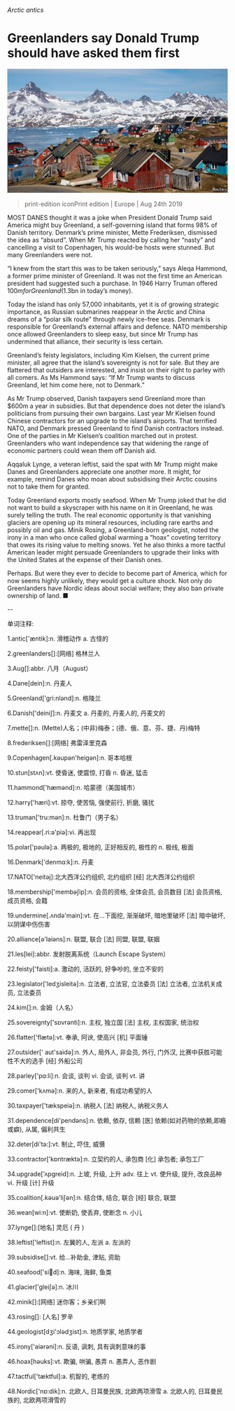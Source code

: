 ###### Arctic antics

# Greenlanders say Donald Trump should have asked them first 

![image](images/20190824_EUP502.jpg) 

> print-edition iconPrint edition | Europe | Aug 24th 2019 

MOST DANES thought it was a joke when President Donald Trump said America might buy Greenland, a self-governing island that forms 98% of Danish territory. Denmark’s prime minister, Mette Frederiksen, dismissed the idea as “absurd”. When Mr Trump reacted by calling her “nasty” and cancelling a visit to Copenhagen, his would-be hosts were stunned. But many Greenlanders were not. 

“I knew from the start this was to be taken seriously,” says Aleqa Hammond, a former prime minister of Greenland. It was not the first time an American president had suggested such a purchase. In 1946 Harry Truman offered $100m for Greenland ($1.3bn in today’s money). 

Today the island has only 57,000 inhabitants, yet it is of growing strategic importance, as Russian submarines reappear in the Arctic and China dreams of a “polar silk route” through newly ice-free seas. Denmark is responsible for Greenland’s external affairs and defence. NATO membership once allowed Greenlanders to sleep easy, but since Mr Trump has undermined that alliance, their security is less certain. 

Greenland’s feisty legislators, including Kim Kielsen, the current prime minister, all agree that the island’s sovereignty is not for sale. But they are flattered that outsiders are interested, and insist on their right to parley with all comers. As Ms Hammond says: “If Mr Trump wants to discuss Greenland, let him come here, not to Denmark.” 

As Mr Trump observed, Danish taxpayers send Greenland more than $600m a year in subsidies. But that dependence does not deter the island’s politicians from pursuing their own bargains. Last year Mr Kielsen found Chinese contractors for an upgrade to the island’s airports. That terrified NATO, and Denmark pressed Greenland to find Danish contractors instead. One of the parties in Mr Kielsen’s coalition marched out in protest. Greenlanders who want independence say that widening the range of economic partners could wean them off Danish aid. 

Aqqaluk Lynge, a veteran leftist, said the spat with Mr Trump might make Danes and Greenlanders appreciate one another more. It might, for example, remind Danes who moan about subsidising their Arctic cousins not to take them for granted. 

Today Greenland exports mostly seafood. When Mr Trump joked that he did not want to build a skyscraper with his name on it in Greenland, he was surely telling the truth. The real economic opportunity is that vanishing glaciers are opening up its mineral resources, including rare earths and possibly oil and gas. Minik Rosing, a Greenland-born geologist, noted the irony in a man who once called global warming a “hoax” coveting territory that owes its rising value to melting snows. Yet he also thinks a more tactful American leader might persuade Greenlanders to upgrade their links with the United States at the expense of their Danish ones. 

Perhaps. But were they ever to decide to become part of America, which for now seems highly unlikely, they would get a culture shock. Not only do Greenlanders have Nordic ideas about social welfare; they also ban private ownership of land. ■ 

-- 

 单词注释:

1.antic['æntik]:n. 滑稽动作 a. 古怪的 

2.greenlanders[]:[网络] 格林兰人 

3.Aug[]:abbr. 八月（August） 

4.Dane[dein]:n. 丹麦人 

5.Greenland['gri:nlәnd]:n. 格陵兰 

6.Danish['deiniʃ]:n. 丹麦文 a. 丹麦的, 丹麦人的, 丹麦文的 

7.mette[]:n. (Mette)人名；(中非)梅泰；(德、俄、意、芬、捷、丹)梅特 

8.frederiksen[]:[网络] 弗雷泽里克森 

9.Copenhagen[.kәupәn'heigәn]:n. 哥本哈根 

10.stun[stʌn]:vt. 使昏迷, 使震惊, 打昏 n. 昏迷, 猛击 

11.hammond['hæmәnd]:n. 哈蒙德（美国城市） 

12.harry['hæri]:vt. 掠夺, 使苦恼, 强使前行, 折磨, 骚扰 

13.truman['tru:mәn]:n. 杜鲁门（男子名） 

14.reappear[.ri:ә'piә]:vi. 再出现 

15.polar['pәulә]:a. 两极的, 极地的, 正好相反的, 极性的 n. 极线, 极面 

16.Denmark['denmɑ:k]:n. 丹麦 

17.NATO['neitәj]:北大西洋公约组织, 北约组织 [经] 北大西洋公约组织 

18.membership['membәʃip]:n. 会员的资格, 全体会员, 会员数目 [法] 会员资格, 成员资格, 会籍 

19.undermine[.ʌndә'main]:vt. 在...下面挖, 渐渐破坏, 暗地里破坏 [法] 暗中破坏, 以阴谋中伤伤害 

20.alliance[ә'laiәns]:n. 联盟, 联合 [法] 同盟, 联盟, 联姻 

21.les[lei]:abbr. 发射脱离系统（Launch Escape System） 

22.feisty['faisti]:a. 激动的, 活跃的, 好争吵的, 坐立不安的 

23.legislator['ledʒisleitә]:n. 立法者, 立法官, 立法委员 [法] 立法者, 立法机关成员, 立法委员 

24.kim[]:n. 金姆（人名） 

25.sovereignty['sɒvrәnti]:n. 主权, 独立国 [法] 主权, 主权国家, 统治权 

26.flatter['flætә]:vt. 奉承, 阿谀, 使高兴 [机] 平面锤 

27.outsider[' aut'saidә]:n. 外人, 局外人, 非会员, 外行, 门外汉, 比赛中获胜可能性不大的选手 [经] 外船公司 

28.parley['pɑ:li]:n. 会谈, 谈判 vi. 会谈, 谈判 vt. 讲 

29.comer['kʌmә]:n. 来的人, 新来者, 有成功希望的人 

30.taxpayer['tækspeiә]:n. 纳税人 [法] 纳税人, 纳税义务人 

31.dependence[di'pendәns]:n. 依赖, 依存, 信赖 [医] 依赖(如对药物的依赖,即瘾或癖), 从属, 偏利共生 

32.deter[di'tә:]:vt. 制止, 吓住, 威慑 

33.contractor['kɒntræktә]:n. 立契约的人, 承包商 [化] 承包者; 承包工厂 

34.upgrade['ʌpgreid]:n. 上坡, 升级, 上升 adv. 往上 vt. 使升级, 提升, 改良品种 vi. 升级 [计] 升级 

35.coalition[.kәuә'liʃәn]:n. 结合体, 结合, 联合 [经] 联合, 联盟 

36.wean[wi:n]:vt. 使断奶, 使丢弃, 使断念 n. 小儿 

37.lynge[]:[地名] 灵厄 ( 丹 ) 

38.leftist['leftist]:n. 左翼的人, 左派 a. 左派的 

39.subsidise[]:vt. 给...补助金, 津贴, 资助 

40.seafood['si:fu:d]:n. 海味, 海鲜, 鱼类 

41.glacier['gleiʃә]:n. 冰川 

42.minik[]:[网络] 迷你客；乡亲们啊 

43.rosing[]: [人名] 罗辛 

44.geologist[dʒi'ɔlәdʒist]:n. 地质学家, 地质学者 

45.irony['aiәrәni]:n. 反语, 讽刺, 具有讽刺意味的事 

46.hoax[hәuks]:vt. 欺骗, 哄骗, 愚弄 n. 愚弄人, 恶作剧 

47.tactful['tæktful]:a. 机智的, 老练的 

48.Nordic['nɒ:dik]:n. 北欧人, 日耳曼民族, 北欧两项滑雪 a. 北欧人的, 日耳曼民族的, 北欧两项滑雪的 

